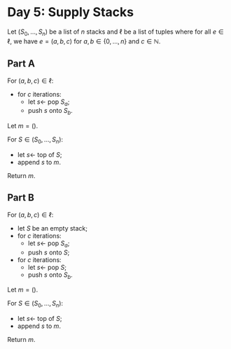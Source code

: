 <!-- day05.md -->
<!-- Licensed under the MIT license. -->

# Day 5: Supply Stacks

Let $(S_0,\dots,S_n)$ be a list of $n$ stacks and $\ell$ be a list of tuples
where for all $e\in\ell$, we have $e=(a,b,c)$ for
$a,b\in\lbrace 0,\dots,n\rbrace$ and $c\in\mathbb{N}$.

## Part A

For $(a,b,c)\in\ell$:

* for $c$ iterations:
  * let $s\leftarrow$ pop $S_a$;
  * push $s$ onto $S_b$.

Let $m=()$.

For $S\in(S_0,\dots,S_n)$:

* let $s\leftarrow$ top of $S$;
* append $s$ to $m$.

Return $m$.

## Part B

For $(a,b,c)\in\ell$:

* let $S$ be an empty stack;
* for $c$ iterations:
  * let $s\leftarrow$ pop $S_a$;
  * push $s$ onto $S$;
* for $c$ iterations:
  * let $s\leftarrow$ pop $S$;
  * push $s$ onto $S_b$.

Let $m=()$.

For $S\in(S_0,\dots,S_n)$:

* let $s\leftarrow$ top of $S$;
* append $s$ to $m$.

Return $m$.
